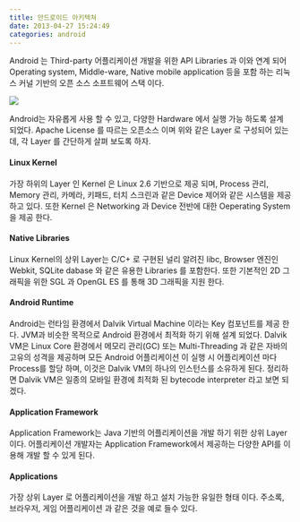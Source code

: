 ```yaml
---
title: 안드로이드 아키텍쳐
date: 2013-04-27 15:24:49
categories: android
---
```


Android 는 Third-party 어플리케이션 개발을 위한 API Libraries 과 이와 연계 되어 Operating system, Middle-ware, Native mobile application 등을 포함 하는 리눅스 커널 기반의 오픈 소스 소프트웨어 스택 이다.

<!-- more -->

<img src='https://lh6.googleusercontent.com/NWJFs2c6EjZWhHgnul04ogDNjQcQfP_cvqoL3BWE11Ew5aO0llO16THKpRuEpYJvokOt-jIvIozlZZOWq6V93csSO2tkXHy3HaeitH-E4pRKHLsw6YnR5Z0BTcqMLw' />

Android는 자유롭게 사용 할 수 있고, 다양한 Hardware 에서 실행 가능 하도록 설계 되었다. Apache License 를 따르는 오픈소스 이며 위와 같은 Layer 로 구성되어 있는데, 각 Layer 를 간단하게 살펴 보도록 하자.

#### Linux Kernel

가장 하위의 Layer 인 Kernel 은 Linux 2.6 기반으로 제공 되며, Process 관리, Memory 관리, 카메라, 키패드, 터치 스크린과 같은 Device 제어와 같은 시스템을 제공 하고 있다. 또한 Kernel 은 Networking 과 Device 전반에 대한 Oeperating System 을 제공 한다.

#### Native Libraries

Linux Kernel의 상위 Layer는 C/C+ 로 구현된 널리 알려진 libc, Browser 엔진인 Webkit, SQLite dabase 와 같은 유용한 Libraries 를 포함한다. 또한 기본적인 2D 그래픽을 위한 SGL 과 OpenGL ES 를 통해 3D 그래픽을 지원 한다. 

#### Android Runtime

Android는 런타임 환경에서 Dalvik Virtual Machine 이라는 Key 컴포넌트를 제공 한다. JVM과 비슷한 목적으로 Android 환경에서 최적화 하기 위해 설계 되었다. Dalvik VM은 Linux Core 환경에서 메모리 관리(GC)  또는 Multi-Threading 과 같은 자바의 고유의 성격을 제공하며 모든 Android 어플리케이션 이 실행 시 어플리케이션 마다 Process를 할당 하며, 이것은 Dalvik VM의 하나의 인스턴스를 소유하게 된다. 정리하면 Dalvik VM은 일종의 모바일 환경에 최적화 된 bytecode interpreter 라고 보면 되겠다. 

#### Application Framework

Application Framework는 Java 기반의 어플리케이션을 개발 하기 위한 상위 Layer 이다. 어플리케이션 개발자는 Application Framework에서 제공하는 다양한 API를 이용해 개발 할 수 있게 된다.

#### Applications

가장 상위 Layer 로 어플리케이션을 개발 하고 설치 가능한 유일한 형태 이다. 주소록, 브라우저, 게임 어플리케이션 과 같은 것을 예로 들수 있다.





